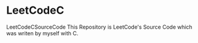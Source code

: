 # LeetCodeC
LeetCodeCSourceCode
This Repository is LeetCode's Source Code which was writen by myself with C.
